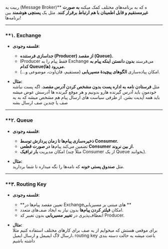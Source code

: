 
ربیت یه (Message Broker)** ه که به برنامه‌های مختلف کمک میکنه **به صورت غیرمستقیم و قابل اطمینان با هم ارتباط برقرار کنند**. مثل یک **پستچی هوشمند** بین برنامه‌ها!


---

### **۱. Exchange 
- **فلسفه وجودی:**  
  - **جداسازی فرستنده (Producer) از مقصد (Queue).**  
  - اProducer فقط پیام را به Exchange می‌فرستد **بدون دانستن اینکه پیام به کدام Queue(ها) می‌رود.**  
  - امکان پیاده‌سازی **الگوهای پیچیدهٔ مسیریابی** (مستقیم، فان‌اوت، موضوعی و...).  

- **مثال:**  
  مثل **فرستادن نامه به اداره پست بدون مشخص کردن آدرس مقصد**، اگه پست نباشه خودمون باید آدرس گیرنده هارو بدونیم و هر موقع گیرنده ها آدرسش عوض میشه باید همه آپدیت بشن.
  از طرفی سیاست های ارسال پیام هم مشخص میشه که به یه صف یا چندین صف ارسال بشه

---

### **۲. Queue 
- **فلسفه وجودی:**  
  - **ذخیره‌سازی پیام‌ها تا زمان پردازش توسط Consumer.**  
  - تضمین می‌کند پیام‌ها **در صورت قطعی Consumer از بین نروند.**  
  - امکان مدیریت **بار ترافیک** (مثلاً چند Consumer از یک Queue بخوانند).  

- **مثال:**  
  مثل **صندوق پستی خونه** که نامه‌ها را نگه میداره تا شما بردارید.

---

### **۳. Routing Key 
- **فلسفه وجودی:**  
  - **تعیین مقصد پیام‌ها در Exchangeهای مبتنی بر مسیریابی **  
  - امکان **فیلتر کردن پیام‌ها** بدون نیاز به ایجاد صف‌های متعدد.  
  - انعطاف‌پذیری در **تغییر مسیریابی** بدون تغییر کد Producer.  

- **مثال:**  
برای موقعی هستش که میخوایم از یه صف برای کارهای مختلف استفاده کنیم مثلا ارسال لاگ ایمیمل و ارسال ایمیل، routing key باعث میشه یه حالت دسته بندی داشته باشیم

